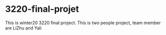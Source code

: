 # 3220-final-projet
This is winter20 3220 final project. This is two people project, team member are LiZhu and Yali

